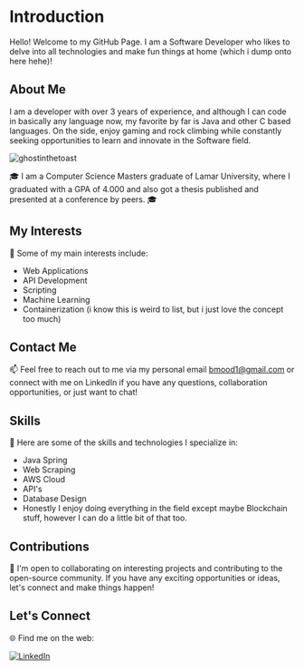 # Introduction

Hello! Welcome to my GitHub Page. I am a Software Developer who likes to delve into all technologies and make fun things at home (which i dump onto here hehe)!

## About Me

I am a developer with over 3 years of experience, and although I can code in basically any language now, my favorite by far is Java and other C based languages. On the side, enjoy gaming and rock climbing while constantly seeking opportunities to learn and innovate in the Software field.

<p align="left"> <img src="https://komarev.com/ghpvc/?username=ghostinthetoast&label=Profile%20views&color=0e75b6&style=flat" alt="ghostinthetoast" /> </p>

🎓 I am a Computer Science Masters graduate of Lamar University, where I graduated with a GPA of 4.000 and also got a thesis published and presented at a conference by peers. 🎓

## My Interests

🌟 Some of my main interests include:

- Web Applications
- API Development
- Scripting
- Machine Learning
- Containerization (i know this is weird to list, but i just love the concept too much)

## Contact Me

📫 Feel free to reach out to me via my personal email bmood1@gmail.com or connect with me on LinkedIn if you have any questions, collaboration opportunities, or just want to chat!

## Skills

💪 Here are some of the skills and technologies I specialize in:

- Java Spring
- Web Scraping
- AWS Cloud
- API's
- Database Design
- Honestly I enjoy doing everything in the field except maybe Blockchain stuff, however I can do a little bit of that too.

## Contributions

🤝 I'm open to collaborating on interesting projects and contributing to the open-source community. If you have any exciting opportunities or ideas, let's connect and make things happen!

## Let's Connect

🌐 Find me on the web:

[![LinkedIn](https://img.shields.io/badge/LinkedIn-0077B5?style=for-the-badge&logo=LinkedIn&logoColor=white)](https://www.linkedin.com/in/coderbilal/)

###





###
<!--
<div align="left">
  <img src="https://img.shields.io/static/v1?message=Youtube&logo=youtube&label=&color=FF0000&logoColor=white&labelColor=&style=for-the-badge" height="35" alt="youtube logo"  />
  <img src="https://img.shields.io/static/v1?message=Instagram&logo=instagram&label=&color=E4405F&logoColor=white&labelColor=&style=for-the-badge" height="35" alt="instagram logo"  />
  <img src="https://img.shields.io/static/v1?message=Twitch&logo=twitch&label=&color=9146FF&logoColor=white&labelColor=&style=for-the-badge" height="35" alt="twitch logo"  />
  <img src="https://img.shields.io/static/v1?message=Discord&logo=discord&label=&color=7289DA&logoColor=white&labelColor=&style=for-the-badge" height="35" alt="discord logo"  />
  <img src="https://img.shields.io/static/v1?message=Gmail&logo=gmail&label=&color=D14836&logoColor=white&labelColor=&style=for-the-badge" height="35" alt="gmail logo"  />
  <img src="https://img.shields.io/static/v1?message=LinkedIn&logo=linkedin&label=&color=0077B5&logoColor=white&labelColor=&style=for-the-badge" height="35" alt="linkedin logo"  />
</div>
-->

